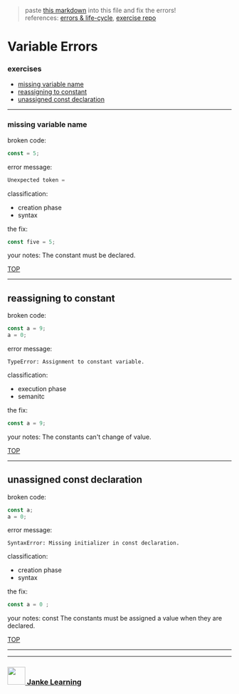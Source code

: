 > paste [this markdown](https://raw.githubusercontent.com/janke-learning/error-exercises/master/const.md) into this file and fix the errors!      
> references: [errors & life-cycle](https://github.com/janke-learning/errors-and-life-cycle), [exercise repo](https://github.com/janke-learning/errors)

# Variable Errors


### exercises
* [missing variable name](#missing-variable-name)
* [reassigning to constant](#reassigning-to-constant)
* [unassigned const declaration](#unassigned-const-declaration)

---

### missing variable name

broken code:
```js
const = 5;
```
error message:
```js
Unexpected token =
```
classification:
* creation phase 
* syntax 

the fix:
```js
const five = 5;
```
your notes: The constant must be declared.

[TOP](#variable-errors)

---


## reassigning to constant

broken code:
```js
const a = 9;
a = 0;
```
error message:
```
TypeError: Assignment to constant variable.
```
classification:
* execution phase 
* semanitc 

the fix:
```js
const a = 9;
```
your notes: The constants can't change of value.

[TOP](#variable-errors)

---

## unassigned const declaration

broken code:
```js
const a;
a = 0;
```
error message:
```
SyntaxError: Missing initializer in const declaration.
```
classification:
* creation phase 
* syntax 

the fix:
```js
const a = 0 ;
```
your notes: const   The constants  must be assigned a value when they are declared.

[TOP](#variable-errors)

___
___
### <a href="http://janke-learning.org" target="_blank"><img src="https://user-images.githubusercontent.com/18554853/50098409-22575780-021c-11e9-99e1-962787adaded.png" width="40" height="40"></img> Janke Learning</a>
